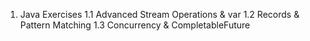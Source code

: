 1. Java Exercises
  1.1 Advanced Stream Operations & var
  1.2 Records & Pattern Matching
  1.3 Concurrency & CompletableFuture
